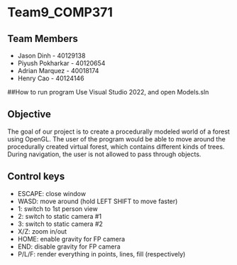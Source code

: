 # Team9_COMP371

## Team Members
- Jason Dinh - 40129138
- Piyush Pokharkar - 40120654
- Adrian Marquez - 40018174
- Henry Cao - 40124146

##How to run program
Use Visual Studio 2022, and open Models.sln

## Objective
The goal of our project is to create a procedurally modeled world of a forest using OpenGL. The user of the program would be able to move around the procedurally created virtual forest, which contains different kinds of trees. During navigation, the user is not allowed to pass through objects.

## Control keys
- ESCAPE: close window
- WASD: move around (hold LEFT SHIFT to move faster)
- 1: switch to 1st person view
- 2: switch to static camera #1
- 3: switch to static camera #2
- X/Z: zoom in/out
- HOME: enable gravity for FP camera
- END: disable gravity for FP camera
- P/L/F: render everything in points, lines, fill (respectively)
